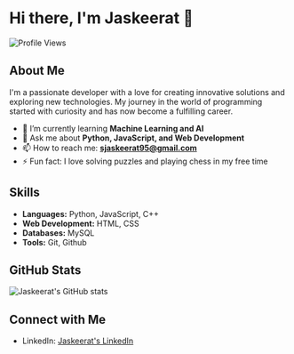 # Hi there, I'm Jaskeerat 👋

![Profile Views](https://komarev.com/ghpvc/?username=jaskeerat01&color=blue)

## About Me

I'm a passionate developer with a love for creating innovative solutions and exploring new technologies. My journey in the world of programming started with curiosity and has now become a fulfilling career.

- 🌱 I’m currently learning **Machine Learning and AI**
- 💬 Ask me about **Python, JavaScript, and Web Development**
- 📫 How to reach me: **[sjaskeerat95@gmail.com](sjaskeerat95@gmail.com)**
- ⚡ Fun fact: I love solving puzzles and playing chess in my free time

## Skills

- **Languages:** Python, JavaScript, C++
- **Web Development:** HTML, CSS
- **Databases:** MySQL
- **Tools:** Git, Github

## GitHub Stats

![Jaskeerat's GitHub stats](https://github-readme-stats.vercel.app/api?username=jaskeerat01&show_icons=true&theme=radical)

## Connect with Me

- LinkedIn: [Jaskeerat's LinkedIn](https://www.linkedin.com/in/jaskeerat01/)
